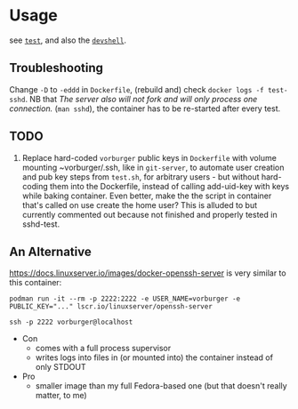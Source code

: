 # Usage

see [`test`](test), and also the [`devshell`](../devshell/).

## Troubleshooting

Change `-D` to `-eddd` in `Dockerfile`, (rebuild and) check `docker logs -f test-sshd`.
NB that _The server also will not fork and will only process one connection._ (`man sshd`),
the container has to be re-started after every test.

## TODO

1. Replace hard-coded `vorburger` public keys in `Dockerfile` with volume mounting ~vorburger/.ssh, like in `git-server`,
   to automate user creation and pub key steps from `test.sh`, for arbitrary users - but without hard-coding them into the Dockerfile,
   instead of calling add-uid-key with keys while baking container. Even better, make the the script in container that's called on use
   create the home user? This is alluded to but currently commented out because not finished and properly tested in sshd-test.

## An Alternative

https://docs.linuxserver.io/images/docker-openssh-server is very similar to this container:

    podman run -it --rm -p 2222:2222 -e USER_NAME=vorburger -e PUBLIC_KEY="..." lscr.io/linuxserver/openssh-server

    ssh -p 2222 vorburger@localhost

* Con
  * comes with a full process supervisor
  * writes logs into files in (or mounted into) the container instead of only STDOUT
* Pro
  * smaller image than my full Fedora-based one (but that doesn't really matter, to me)
